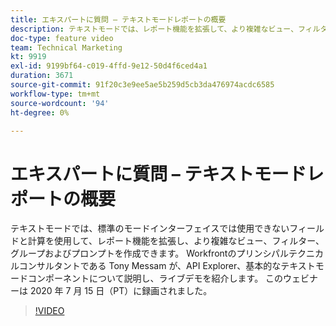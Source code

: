 ```yaml
---
title: エキスパートに質問 – テキストモードレポートの概要
description: テキストモードでは、レポート機能を拡張して、より複雑なビュー、フィルター、グループ化およびプロンプトを作成できます。 このウェビナーは 2020 年 7 月 15 日（PT）に録画されました。
doc-type: feature video
team: Technical Marketing
kt: 9919
exl-id: 9199bf64-c019-4ffd-9e12-50d4f6ced4a1
duration: 3671
source-git-commit: 91f20c3e9ee5ae5b259d5cb3da476974acdc6585
workflow-type: tm+mt
source-wordcount: '94'
ht-degree: 0%

---
```


# エキスパートに質問 – テキストモードレポートの概要

テキストモードでは、標準のモードインターフェイスでは使用できないフィールドと計算を使用して、レポート機能を拡張し、より複雑なビュー、フィルター、グループおよびプロンプトを作成できます。 Workfrontのプリンシパルテクニカルコンサルタントである Tony Messam が、API Explorer、基本的なテキストモードコンポーネントについて説明し、ライブデモを紹介します。 このウェビナーは 2020 年 7 月 15 日（PT）に録画されました。

>[!VIDEO](https://video.tv.adobe.com/v/341125/?quality=12)
